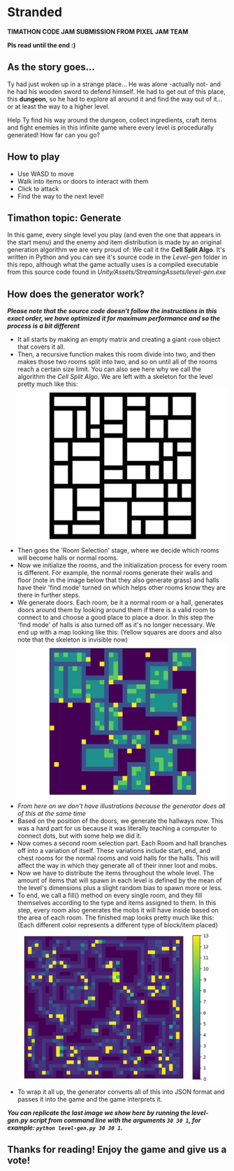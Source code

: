 # Stranded
**TIMATHON CODE JAM SUBMISSION FROM PIXEL JAM TEAM**

**Pls read until the end :)**

## As the story goes...

Ty had just woken up in a strange place... He was alone -actually not- and he had his wooden sword to defend himself.
He had to get out of this place, this **dungeon**, so he had to explore all around it and find the way out of it...
or at least the way to a higher level.

Help Ty find his way around the dungeon, collect ingredients, craft items and fight enemies in this infinite game where
every level is procedurally generated! How far can you go?

## How to play
- Use WASD to move
- Walk into items or doors to interact with them
- Click to attack
- Find the way to the next level!

## Timathon topic: Generate

In this game, every single level you play (and even the one that appears in the start menu) and the enemy and item
distribution is made by an original generation algorithm we are very proud of: We call it the **Cell Split Algo**.
It's written in Python and you can see it's source code in the *Level-gen* folder in this repo, although what the game
actually uses is a compiled executable from this source code found in *Unity/Assets/StreamingAssets/level-gen.exe*

## How does the generator work?

***Please note that the source code doesn't follow the instructions in this exact order, we have optimized it for 
maximum performance and so the process is a bit different***

- It all starts by making an empty matrix and creating a giant `room` object that covers it all.
- Then, a recursive function makes this room divide into two, and then makes those two rooms split into two, and so on
until all of the rooms reach a certain size limit. You can also see here why we call the algorithm the *Cell Split Algo*.
We are left with a skeleton for the level pretty much like this:
![Level Skeleton](Annex/lvl-1.png)
- Then goes the 'Room Selection' stage, where we decide which rooms will become halls or normal rooms.
- Now we initialize the rooms, and the initialization process for every room is different. For example, the normal rooms
generate their walls and floor (note in the image below that they also generate grass) and halls have their 'find mode'
turned on which helps other rooms know they are there in further steps.
- We generate doors. Each room, be it a normal room or a hall, generates doors around them by looking around them if
there is a valid room to connect to and choose a good place to place a door. In this step the 'find mode' of halls is
also turned off as it's no longer necessary. We end up with a map looking like this: (Yellow squares are doors and also
note that the skeleton is invisible now)
![Door Generation](Annex/lvl-2.png)
- *From here on we don't have illustrations because the generator does all of this at the same time*
- Based on the position of the doors, we generate the hallways now. This was a hard part for us because it was literally
teaching a computer to connect dots, but with some help we did it.
- Now comes a second room selection part. Each Room and hall branches off into a variation of itself. These variations
include start, end, and chest rooms for the normal rooms and void halls for the halls. This will affect the way in which
they generate all of their inner loot and mobs.
- Now we have to distribute the items throughout the whole level. The amount of items that will spawn in each level is
defined by the mean of the level's dimensions plus a slight random bias to spawn more or less.
- To end, we call a fill() method on every single room, and they fill themselves according to the type and items
assigned to them. In this step, every room also generates the mobs it will have inside based on the area of each room.
The finished map looks pretty much like this: (Each different color represents a different type of block/item placed)
![Finished Map](Annex/lvl-4.png)
- To wrap it all up, the generator converts all of this into JSON format and passes it into the game and the game
interprets it.

***You can replicate the last image we show here by running the level-gen.py script from command line with the arguments
`30 30 1`, for example: `python level-gen.py 30 30 1`.***

## Thanks for reading! Enjoy the game and give us a vote!

